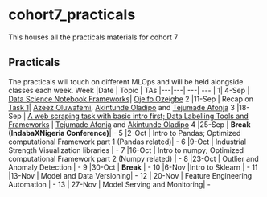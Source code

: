 # cohort7_practicals
This houses all the practicals materials for cohort 7

## Practicals
The practicals will touch on different MLOps and will be held alongside classes each week.
Week |Date |  Topic | TAs
|---|---| ---| --- |
1| 4-Sep |  [Data Science Notebook Frameworks](data_science_notebook_frameworks)| [Ojeifo Ozeigbe](https://www.linkedin.com/in/ojeifo-oziegbe-516560146/?originalSubdomain=ng)
2 |11-Sep | Recap on [Task 1](data_science_notebook_frameworks)|  [Azeez Oluwafemi](https://www.linkedin.com/in/azeez-oluwafemi/), [Akintunde Oladipo](https://www.linkedin.com/in/olasakins/) and [Tejumade Afonja](https://www.linkedin.com/in/tejumadeafonja/) 
3 |18-Sep | [A web scraping task with basic intro first;  Data Labelling Tools and Frameworks](webscraping_and_data_labelling) |   [Tejumade Afonja](https://www.linkedin.com/in/tejumadeafonja/) and [Akintunde Oladipo](https://www.linkedin.com/in/olasakins/)
4 |25-Sep | **Break (IndabaXNigeria Conference)**| - 
5 |2-Oct | Intro to Pandas; Optimized computational Framework part 1 (Pandas related)| -
6 |9-Oct | Industrial Strength Visualization libraries |  -
7 |16-Oct | Intro to numpy; Optimized computational Framework part 2 (Numpy related) | -
8 |23-Oct | Outlier and Anomaly Detection | -
9 |30-Oct | **Break** | -
10 |6-Nov |Intro to Sklearn |  -
11 |13-Nov | Model and Data Versioning| -
12 | 20-Nov | Feature Engineering Automation | -
13 | 27-Nov | Model Serving and Monitoring| -